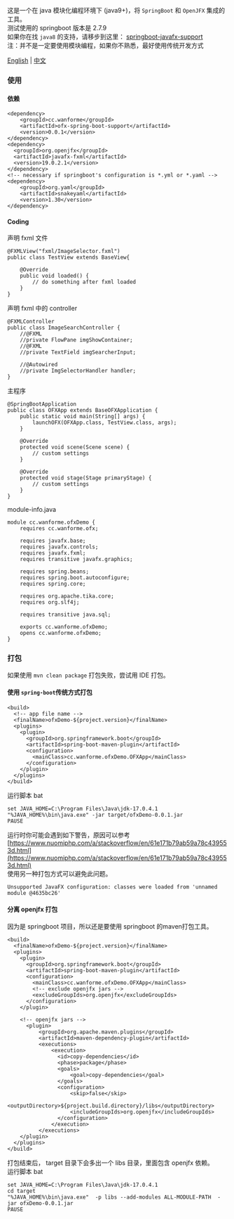 
这是一个在 java 模块化编程环境下 (java9+)，将 `SpringBoot` 和 `OpenJFX` 集成的工具。  
测试使用的 springboot 版本是 2.7.9  
如果你在找 `java8` 的支持，请移步到这里： [springboot-javafx-support](https://github.com/roskenet/springboot-javafx-support.git)  
注：并不是一定要使用模块编程，如果你不熟悉，最好使用传统开发方式  
  
[English](README.md) | [中文](README.CN.md)
### 使用
#### 依赖
```
<dependency>
    <groupId>cc.wanforme</groupId>
    <artifactId>ofx-spring-boot-support</artifactId>
    <version>0.0.1</version>
</dependency>
<dependency>
  <groupId>org.openjfx</groupId>
  <artifactId>javafx-fxml</artifactId>
  <version>19.0.2.1</version>
</dependency>
<!-- necessary if springboot's configuration is *.yml or *.yaml -->
<dependency>
    <groupId>org.yaml</groupId>
    <artifactId>snakeyaml</artifactId>
    <version>1.30</version>
</dependency>
```
#### Coding
声明 fxml 文件
```
@FXMLView("fxml/ImageSelector.fxml")
public class TestView extends BaseView{

	@Override
	public void loaded() {
		// do something after fxml loaded
	}
}
```
声明 fxml 中的 controller
```
@FXMLController
public class ImageSearchController {
    //@FXML
    //private FlowPane imgShowContainer;
    //@FXML
    //private TextField imgSearcherInput;

    //@Autowired
    //private ImgSelectorHandler handler;
}
```
主程序
```
@SpringBootApplication
public class OFXApp extends BaseOFXApplication {
	public static void main(String[] args) {
		launchOFX(OFXApp.class, TestView.class, args);
	}

	@Override
	protected void scene(Scene scene) {
		// custom settings
	}

	@Override
	protected void stage(Stage primaryStage) {
		// custom settings
	}
}
```
module-info.java
```
module cc.wanforme.ofxDemo {
	requires cc.wanforme.ofx;

	requires javafx.base;
	requires javafx.controls;
	requires javafx.fxml;
	requires transitive javafx.graphics;

	requires spring.beans;
	requires spring.boot.autoconfigure;
	requires spring.core;

	requires org.apache.tika.core;
	requires org.slf4j;

	requires transitive java.sql;

	exports cc.wanforme.ofxDemo;
	opens cc.wanforme.ofxDemo;
}
```

### 打包
如果使用 `mvn clean package` 打包失败，尝试用 IDE 打包。
#### 使用 `spring-boot`传统方式打包
```
<build>
  <!-- app file name -->
  <finalName>ofxDemo-${project.version}</finalName>
  <plugins>
    <plugin>
      <groupId>org.springframework.boot</groupId>
      <artifactId>spring-boot-maven-plugin</artifactId>
      <configuration>
        <mainClass>cc.wanforme.ofxDemo.OFXApp</mainClass>
      </configuration>
    </plugin>
  </plugins>
</build>
```
运行脚本 bat
```
set JAVA_HOME=C:\Program Files\Java\jdk-17.0.4.1
"%JAVA_HOME%\bin\java.exe" -jar target/ofxDemo-0.0.1.jar 
PAUSE
```
运行时你可能会遇到如下警告，原因可以参考 [https://www.nuomiphp.com/a/stackoverflow/en/61e171b79ab59a78c439553d.html](https://www.nuomiphp.com/a/stackoverflow/en/61e171b79ab59a78c439553d.html)  
使用另一种打包方式可以避免此问题。
```
Unsupported JavaFX configuration: classes were loaded from 'unnamed module @4635bc26'
```

#### 分离 openjfx 打包
因为是 springboot 项目，所以还是要使用 springboot 的maven打包工具。
```
<build>
  <finalName>ofxDemo-${project.version}</finalName>
  <plugins>
    <plugin>
      <groupId>org.springframework.boot</groupId>
      <artifactId>spring-boot-maven-plugin</artifactId>
      <configuration>
      	<mainClass>cc.wanforme.ofxDemo.OFXApp</mainClass>
      	<!-- exclude openjfx jars -->
      	<excludeGroupIds>org.openjfx</excludeGroupIds>
      </configuration>
    </plugin>

    <!-- openjfx jars -->
      <plugin>
          <groupId>org.apache.maven.plugins</groupId>
          <artifactId>maven-dependency-plugin</artifactId>
          <executions>
              <execution>
                <id>copy-dependencies</id>
                <phase>package</phase>
                <goals>
                    <goal>copy-dependencies</goal>
                </goals>
                <configuration>
                    <skip>false</skip>
                    <outputDirectory>${project.build.directory}/libs</outputDirectory>
                    <includeGroupIds>org.openjfx</includeGroupIds>
                </configuration>
              </execution>
          </executions>
    </plugin>
  </plugins>
</build>
```
打包结束后， target 目录下会多出一个 libs 目录，里面包含 openjfx 依赖。  
运行脚本 bat
```
set JAVA_HOME=C:\Program Files\Java\jdk-17.0.4.1
cd target
"%JAVA_HOME%\bin\java.exe"  -p libs --add-modules ALL-MODULE-PATH  -jar ofxDemo-0.0.1.jar 
PAUSE

```


